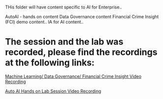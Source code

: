 THis folder will have content specific to AI for Enterprise..

AutoAI - hands on content
Data Governance content
Financial Crime Insight (FCI) demo content..
IA for AI content..

# The session and the lab was recorded, please find the recordings at the following links:
[Machine Learning/ Data Governance/ Financial Crime Insight Video Recording ](https://youtu.be/V2WjPVTcod8)

[Auto AI Hands on Lab Session Video Recording](https://youtu.be/y9y0ZW32pOY)
